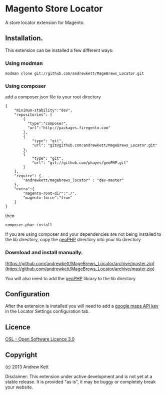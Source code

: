 # Magento Store Locator
A store locator extension for Magento.

## Installation. 
This extension can be installed a few different ways:

### Using modman
        
    modman clone git://github.com/andrewkett/MageBrews_Locator.git

### Using composer 
    
add a composer.json file to your root directory

    {
        "minimum-stability":"dev",
        "repositories": [
            {
              "type":"composer",
              "url":"http://packages.firegento.com"
            },
            {
                "type": "git",
                "url": "git@github.com:andrewkett/MageBrews_Locator.git"
            },
            {
                "type": "git",
                "url": "git://github.com/phayes/geoPHP.git"
            }
        ],
        "require": {
            "andrewkett/magebrews_locator" : "dev-master"
        },
        "extra":{
            "magento-root-dir":"./",
            "magento-force":"true"
        }
    }

then 

    composer.phar install

If you are using composer and your dependencies are not being installed to the lib directory, copy the [geoPHP](https://github.com/phayes/geoPHP) directory into your lib directory

### Download and install manually.

[https://github.com/andrewkett/MageBrews_Locator/archive/master.zip](https://github.com/andrewkett/MageBrews_Locator/archive/master.zip)

You will also need to add the [geoPHP](https://github.com/phayes/geoPHP) library to the lib directory

## Configuration

After the extension is installed you will need to add a [google maps API key](https://developers.google.com/maps/documentation/javascript/tutorial#api_key) in the Locator Settings configuration tab.


## Licence
[OSL - Open Software Licence 3.0](http://opensource.org/licenses/osl-3.0.php)

## Copyright
(c) 2013 Andrew Kett

Disclaimer: This extension under active development and is not yet at a stable release. It is provided "as is", it may be buggy or completely break your website. 
